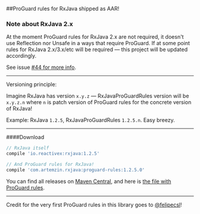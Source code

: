 ##ProGuard rules for RxJava shipped as AAR!

### Note about RxJava 2.x

At the moment ProGuard rules for RxJava 2.x are not required, it doesn't use Reflection nor Unsafe in a ways that require ProGuard. If at some point rules for RxJava 2.x/3.x/etc will be required — this project will be updated accordingly.

See issue [#44 for more info](https://github.com/artem-zinnatullin/RxJavaProGuardRules/issues/44).

---

Versioning principle:

Imagine RxJava has version `x.y.z` — RxJavaProGuardRules version will be `x.y.z.n` where `n` is patch version of ProGuard rules for the concrete version of RxJava!

Example: RxJava `1.2.5`, RxJavaProGuardRules `1.2.5.n`. Easy breezy.

------------

####Download

```groovy
// RxJava itself
compile 'io.reactivex:rxjava:1.2.5'

// And ProGuard rules for RxJava!
compile 'com.artemzin.rxjava:proguard-rules:1.2.5.0'
```

You can find all releases on [Maven Central](http://search.maven.org/#search%7Cga%7C1%7Cg%3A%22com.artemzin.rxjava%22%20AND%20a%3A%22proguard-rules%22), and here is [the file with ProGuard rules](rxjava-proguard-rules/proguard-rules.txt).

------------

Credit for the very first ProGuard rules in this library goes to [@felipecsl](https://github.com/felipecsl)!
